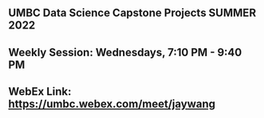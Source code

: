 ## UMBC Data Science Capstone Projects SUMMER 2022
## Weekly Session: Wednesdays, 7:10 PM - 9:40 PM
## WebEx Link: https://umbc.webex.com/meet/jaywang
